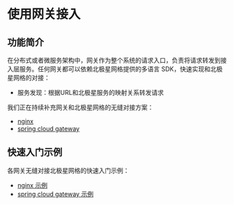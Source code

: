 # 使用网关接入

## 功能简介

在分布式或者微服务架构中，网关作为整个系统的请求入口，负责将请求转发到接入层服务。任何网关都可以依赖北极星网格提供的多语言 SDK，快速实现和北极星网格的对接：

- 服务发现：根据URL和北极星服务的映射关系转发请求

我们正在持续补充网关和北极星网格的无缝对接方案：

- [nginx](https://github.com/polarismesh/nginx-polaris)
- [spring cloud gateway](https://github.com/tencent/spring-cloud-tencent)

## 快速入门示例

各网关无缝对接北极星网格的快速入门示例：

- [nginx 示例](https://github.com/polarismesh/nginx-polaris/tree/main/examples)
- [spring cloud gateway 示例](https://github.com/tencent/spring-cloud-tencent/tree/main/examples)